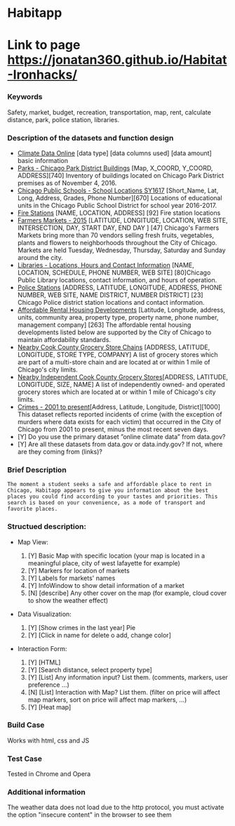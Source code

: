 # Habitapp

# Link to page https://jonatan360.github.io/Habitat-Ironhacks/

### Keywords
Safety, market, budget, recreation, transportation, map, rent, calculate distance, park, police station, libraries.


### Description of the datasets and function design
 * [Climate Data Online](https://www.ncdc.noaa.gov/cdo-web) [data type]  [data columns used] [data amount] basic information
 * [Parks - Chicago Park District Buildings](https://catalog.data.gov/dataset/parks-chicago-park-district-buildings) [Map, X_COORD, Y_COORD, ADDRESS][740] Inventory of buildings located on Chicago Park District premises as of November 4, 2016.
 * [Chicago Public Schools - School Locations SY1617](https://catalog.data.gov/dataset/chicago-public-schools-school-locations-sy1617) [Short_Name, Lat, Long, Address, Grades, Phone Number][670] Locations of educational units in the Chicago Public School District for school year 2016-2017.
 * [Fire Stations](https://catalog.data.gov/dataset/fire-stations-61d88) [NAME, LOCATION, ADDRESS] [92] Fire station locations
 * [Farmers Markets - 2015](https://catalog.data.gov/dataset/farmers-markets-2015) [LATITUDE, LONGITUDE, LOCATION, WEB SITE, INTERSECTION, DAY, START DAY, END DAY ] [47] Chicago's Farmers Markets bring more than 70 vendors selling fresh fruits, vegetables, plants and flowers to neighborhoods throughout the City of Chicago. Markets are held Tuesday, Wednesday, Thursday, Saturday and Sunday around the city.
 * [Libraries - Locations, Hours and Contact Information](https://catalog.data.gov/dataset/libraries-locations-hours-and-contact-information-f3c61) [NAME, LOCATION, SCHEDULE,  PHONE NUMBER, WEB SITE] [80]Chicago Public Library locations, contact information, and hours of operation.
 * [Police Stations](https://catalog.data.gov/dataset/police-stations-3a3a8) [ADDRESS, LATITUDE, LONGITUDE, ADDRESS, PHONE NUMBER, WEB SITE, NAME DISTRICT, NUMBER DISTRICT] [23] Chicago Police district station locations and contact information.
 * [Affordable Rental Housing Developments](https://catalog.data.gov/dataset/affordable-rental-housing-developments-ef5c2) [Latitude, Longitude, address, units, community area, property type, property name, phone number, management company] [263] The affordable rental housing developments listed below are supported by the City of Chicago to maintain affordability 
 standards.
 * [Nearby Cook County Grocery Store Chains](https://catalog.data.gov/dataset/nearby-cook-county-grocery-store-chains-cc102) [ADDRESS, LATITUDE, LONGITUDE, STORE TYPE, COMPANY] A list of grocery stores which are part of a multi-store chain and are located at or within 1 mile of Chicago's city limits. 	
 * [Nearby Independent Cook County Grocery Stores](https://catalog.data.gov/dataset/nearby-independent-cook-county-grocery-stores-180c9)[ADDRESS, LATITUDE, LONGITUDE, SIZE, NAME] A list of independently owned- and operated grocery stores which are located at or within 1 mile of Chicago's city limits. 
 * [Crimes - 2001 to present](https://catalog.data.gov/dataset/crimes-2001-to-present-398a4)[Address, Latitude, Longitude, District][1000] This dataset reflects reported incidents of crime (with the exception of murders where data exists for each victim) that occurred in the City of Chicago from 2001 to present, minus the most recent seven days.
 * [Y] Do you use the primary dataset ”online climate data” from data.gov? 
 * [Y] Are all these datasets from data.gov or data.indy.gov? If not, where are they coming from (links)?

### Brief Description
	The moment a student seeks a safe and affordable place to rent in Chicago, Habitapp appears to give you information about the best places you could find according to your tastes and priorities. This search is based on your convenience, as a mode of transport and favorite places.

### Structued description:
 * Map View:
	1. [Y] Basic Map with specific location (your map is located in a meaningful place, city of west lafayette for example)
	2. [Y] Markers for location of markets
	3. [Y] Labels for markets' names
	4. [Y] InfoWindow to show detail information of a market
	5. [N] [describe] Any other cover on the map (for example, cloud cover to show the weather effect)

 * Data Visualization:
	1. [Y] [Show crimes in the last year] Pie
	2. [Y] [Click in name for delete o add, change color]
	
 * Interaction Form:
	1. [Y] [HTML]
	2. [Y] [Search distance, select property type] 
	3. [Y] [List] Any information input? List them. (comments, markers, user preference ...)
	4. [N] [List] Interaction with Map? List them. (filter on price will affect map markers, sort on price will affect map markers, ...)
	5. [Y] [Heat map]

### Build Case
Works with html, css and JS

### Test Case
Tested in Chrome and Opera

### Additional information 
The weather data does not load due to the http protocol, you must activate the option "insecure content" in the browser to see them
